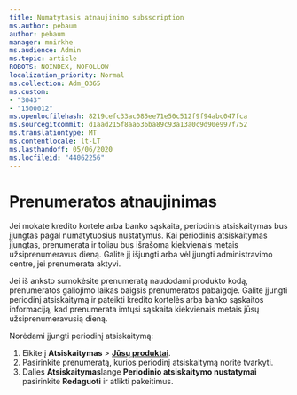 ```yaml
---
title: Numatytasis atnaujinimo subsscription
ms.author: pebaum
author: pebaum
manager: mnirkhe
ms.audience: Admin
ms.topic: article
ROBOTS: NOINDEX, NOFOLLOW
localization_priority: Normal
ms.collection: Adm_O365
ms.custom:
- "3043"
- "1500012"
ms.openlocfilehash: 8219cefc33ac085ee71e50c512f9f94abc047fca
ms.sourcegitcommit: d1aad215f8aa636ba89c93a13a0c9d90e997f752
ms.translationtype: MT
ms.contentlocale: lt-LT
ms.lasthandoff: 05/06/2020
ms.locfileid: "44062256"
---
```

# <a name="renewing-your-subscription"></a>Prenumeratos atnaujinimas

Jei mokate kredito kortele arba banko sąskaita, periodinis atsiskaitymas bus įjungtas pagal numatytuosius nustatymus. Kai periodinis atsiskaitymas įjungtas, prenumerata ir toliau bus išrašoma kiekvienais metais užsiprenumeravus dieną. Galite jį išjungti arba vėl įjungti administravimo centre, jei prenumerata aktyvi.

Jei iš anksto sumokėsite prenumeratą naudodami produkto kodą, prenumeratos galiojimo laikas baigsis prenumeratos pabaigoje. Galite įjungti periodinį atsiskaitymą ir pateikti kredito kortelės arba banko sąskaitos informaciją, kad prenumerata imtųsi sąskaita kiekvienais metais jūsų užsiprenumeravusią dieną.

Norėdami įjungti periodinį atsiskaitymą: 

1. Eikite į **Atsiskaitymas** > **[Jūsų produktai](https://go.microsoft.com/fwlink/p/?linkid=842054)**.
2. Pasirinkite prenumeratą, kurios periodinį atsiskaitymą norite tvarkyti.
3. Dalies **Atsiskaitymas**lange **Periodinio atsiskaitymo nustatymai** pasirinkite **Redaguoti** ir atlikti pakeitimus. 